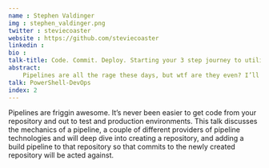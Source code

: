 ```yaml
---
name : Stephen Valdinger
img : stephen_valdinger.png
twitter : steviecoaster
website : https://github.com/steviecoaster
linkedin : 
bio : 
talk-title: Code. Commit. Deploy. Starting your 3 step journey to utilizing Pipelines
abstract:
    Pipelines are all the rage these days, but wtf are they even? I’ll walk you through what they are, how to set one up, and begin to leverage them for your evironment
talk: PowerShell-DevOps
index: 2
---
```


Pipelines are friggin awesome. It’s never been easier to get code from your repository and out to test and production environments. This talk discusses the mechanics of a pipeline, a couple of different providers of pipeline technologies and will deep dive into creating a repository, and adding a build pipeline to that repository so that commits to the newly created repository will be acted against.
